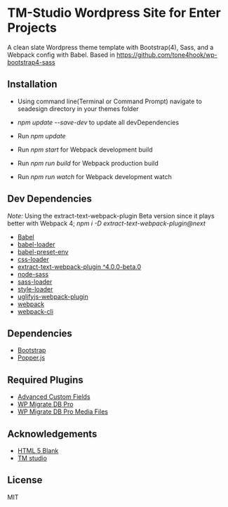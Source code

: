# TM-Studio Wordpress Site for Enter Projects
A clean slate Wordpress theme template with Bootstrap(4), Sass, and a Webpack config with Babel.
Based in https://github.com/tone4hook/wp-bootstrap4-sass

## Installation

* Using command line(Terminal or Command Prompt) navigate to seadesign directory in your themes folder
* *npm update --save-dev*  to update all devDependencies
* Run *npm update*
* Run *npm start* for Webpack development build
* Run *npm run build* for Webpack production build

* Run *npm run watch* for Webpack development watch

## Dev Dependencies

*Note:* Using the extract-text-webpack-plugin Beta version since it plays better with Webpack 4; *npm i -D extract-text-webpack-plugin@next*

* [Babel](https://babeljs.io/)
* [babel-loader](https://github.com/babel/babel-loader)
* [babel-preset-env](https://github.com/babel/babel/tree/master/packages/babel-preset-env)
* [css-loader](https://www.npmjs.com/package/css-loader)
* [extract-text-webpack-plugin ^4.0.0-beta.0](https://github.com/webpack-contrib/extract-text-webpack-plugin)
* [node-sass](https://www.npmjs.com/package/node-sass)
* [sass-loader](https://www.npmjs.com/package/sass-loader)
* [style-loader](https://www.npmjs.com/package/style-loader)
* [uglifyjs-webpack-plugin](https://www.npmjs.com/package/uglifyjs-webpack-plugin)
* [webpack](https://webpack.js.org/)
* [webpack-cli](https://webpack.js.org/api/cli/)

## Dependencies

* [Bootstrap](https://getbootstrap.com/)
* [Popper.js](https://popper.js.org/)

## Required Plugins

* [Advanced Custom Fields](https://www.advancedcustomfields.com/pro/)
* [WP Migrate DB Pro](https://deliciousbrains.com/wp-migrate-db-pro/)
* [WP Migrate DB Pro Media Files](https://deliciousbrains.com/wp-migrate-db-pro/doc/media-files-addon/)

## Acknowledgements

* [HTML 5 Blank](https://github.com/toddmotto/html5blank)
* [TM studio](http://tm-studio.co.uk/)

## License

MIT